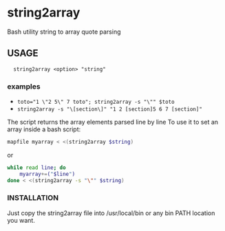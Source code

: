 # string2array
Bash utility string to array quote parsing

## USAGE
      string2array <option> "string"
### examples
* `toto="1 \"2 5\" 7 toto"; string2array -s "\"" $toto`
* `string2array -s "\[section\]" "1 2 [section]5 6 7 [section]"`

The script returns the array elements parsed line by line
To use it to set an array inside a bash script:
```bash
mapfile myarray < <(string2array $string)
```
or
```bash
while read line; do 
    myarray+=("$line")
done < <(string2array -s "\"" $string)
```

### INSTALLATION

Just copy the string2array file into /usr/local/bin or any bin PATH location you want.
